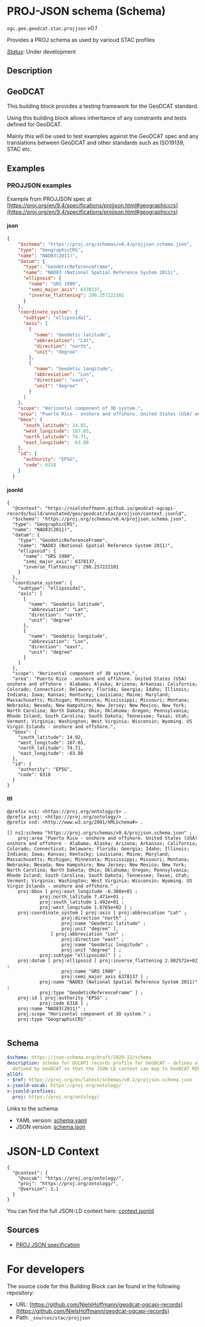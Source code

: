 
# PROJ-JSON schema (Schema)

`ogc.geo.geodcat.stac.projjson` *v0.1*

Provides a PROJ schema as used by varioud STAC profiles

[*Status*](http://www.opengis.net/def/status): Under development

## Description

## GeoDCAT 

This building block provides a testing framework for the GeoDCAT standard.

Using this building block allows inheritance of any constraints and tests defined for GeoDCAT.

Mainly this will be used to test examples against the GeoDCAT spec and any translations between GeoDCAT and other standards such as ISO19139, STAC etc.


## Examples

### PROJJSON examples
Example from PROJJSON spec at [https://proj.org/en/9.4/specifications/projjson.html#geographiccrs](https://proj.org/en/9.4/specifications/projjson.html#geographiccrs)
#### json
```json
{
    "$schema": "https://proj.org/schemas/v0.4/projjson.schema.json",
    "type": "GeographicCRS",
    "name": "NAD83(2011)",
    "datum": {
      "type": "GeodeticReferenceFrame",
      "name": "NAD83 (National Spatial Reference System 2011)",
      "ellipsoid": {
        "name": "GRS 1980",
        "semi_major_axis": 6378137,
        "inverse_flattening": 298.257222101
      }
    },
    "coordinate_system": {
      "subtype": "ellipsoidal",
      "axis": [
        {
          "name": "Geodetic latitude",
          "abbreviation": "Lat",
          "direction": "north",
          "unit": "degree"
        },
        {
          "name": "Geodetic longitude",
          "abbreviation": "Lon",
          "direction": "east",
          "unit": "degree"
        }
      ]
    },
    "scope": "Horizontal component of 3D system.",
    "area": "Puerto Rico - onshore and offshore. United States (USA) onshore and offshore - Alabama; Alaska; Arizona; Arkansas; California; Colorado; Connecticut; Delaware; Florida; Georgia; Idaho; Illinois; Indiana; Iowa; Kansas; Kentucky; Louisiana; Maine; Maryland; Massachusetts; Michigan; Minnesota; Mississippi; Missouri; Montana; Nebraska; Nevada; New Hampshire; New Jersey; New Mexico; New York; North Carolina; North Dakota; Ohio; Oklahoma; Oregon; Pennsylvania; Rhode Island; South Carolina; South Dakota; Tennessee; Texas; Utah; Vermont; Virginia; Washington; West Virginia; Wisconsin; Wyoming. US Virgin Islands - onshore and offshore.",
    "bbox": {
      "south_latitude": 14.92,
      "west_longitude": 167.65,
      "north_latitude": 74.71,
      "east_longitude": -63.88
    },
    "id": {
      "authority": "EPSG",
      "code": 6318
    }
  }
```

#### jsonld
```jsonld
{
  "@context": "https://nielshoffmann.github.io/geodcat-ogcapi-records/build/annotated/geo/geodcat/stac/projjson/context.jsonld",
  "$schema": "https://proj.org/schemas/v0.4/projjson.schema.json",
  "type": "GeographicCRS",
  "name": "NAD83(2011)",
  "datum": {
    "type": "GeodeticReferenceFrame",
    "name": "NAD83 (National Spatial Reference System 2011)",
    "ellipsoid": {
      "name": "GRS 1980",
      "semi_major_axis": 6378137,
      "inverse_flattening": 298.257222101
    }
  },
  "coordinate_system": {
    "subtype": "ellipsoidal",
    "axis": [
      {
        "name": "Geodetic latitude",
        "abbreviation": "Lat",
        "direction": "north",
        "unit": "degree"
      },
      {
        "name": "Geodetic longitude",
        "abbreviation": "Lon",
        "direction": "east",
        "unit": "degree"
      }
    ]
  },
  "scope": "Horizontal component of 3D system.",
  "area": "Puerto Rico - onshore and offshore. United States (USA) onshore and offshore - Alabama; Alaska; Arizona; Arkansas; California; Colorado; Connecticut; Delaware; Florida; Georgia; Idaho; Illinois; Indiana; Iowa; Kansas; Kentucky; Louisiana; Maine; Maryland; Massachusetts; Michigan; Minnesota; Mississippi; Missouri; Montana; Nebraska; Nevada; New Hampshire; New Jersey; New Mexico; New York; North Carolina; North Dakota; Ohio; Oklahoma; Oregon; Pennsylvania; Rhode Island; South Carolina; South Dakota; Tennessee; Texas; Utah; Vermont; Virginia; Washington; West Virginia; Wisconsin; Wyoming. US Virgin Islands - onshore and offshore.",
  "bbox": {
    "south_latitude": 14.92,
    "west_longitude": 167.65,
    "north_latitude": 74.71,
    "east_longitude": -63.88
  },
  "id": {
    "authority": "EPSG",
    "code": 6318
  }
}
```

#### ttl
```ttl
@prefix ns1: <https://proj.org/ontology/$> .
@prefix proj: <https://proj.org/ontology/> .
@prefix xsd: <http://www.w3.org/2001/XMLSchema#> .

[] ns1:schema "https://proj.org/schemas/v0.4/projjson.schema.json" ;
    proj:area "Puerto Rico - onshore and offshore. United States (USA) onshore and offshore - Alabama; Alaska; Arizona; Arkansas; California; Colorado; Connecticut; Delaware; Florida; Georgia; Idaho; Illinois; Indiana; Iowa; Kansas; Kentucky; Louisiana; Maine; Maryland; Massachusetts; Michigan; Minnesota; Mississippi; Missouri; Montana; Nebraska; Nevada; New Hampshire; New Jersey; New Mexico; New York; North Carolina; North Dakota; Ohio; Oklahoma; Oregon; Pennsylvania; Rhode Island; South Carolina; South Dakota; Tennessee; Texas; Utah; Vermont; Virginia; Washington; West Virginia; Wisconsin; Wyoming. US Virgin Islands - onshore and offshore." ;
    proj:bbox [ proj:east_longitude -6.388e+01 ;
            proj:north_latitude 7.471e+01 ;
            proj:south_latitude 1.492e+01 ;
            proj:west_longitude 1.6765e+02 ] ;
    proj:coordinate_system [ proj:axis [ proj:abbreviation "Lat" ;
                    proj:direction "north" ;
                    proj:name "Geodetic latitude" ;
                    proj:unit "degree" ],
                [ proj:abbreviation "Lon" ;
                    proj:direction "east" ;
                    proj:name "Geodetic longitude" ;
                    proj:unit "degree" ] ;
            proj:subtype "ellipsoidal" ] ;
    proj:datum [ proj:ellipsoid [ proj:inverse_flattening 2.982572e+02 ;
                    proj:name "GRS 1980" ;
                    proj:semi_major_axis 6378137 ] ;
            proj:name "NAD83 (National Spatial Reference System 2011)" ;
            proj:type "GeodeticReferenceFrame" ] ;
    proj:id [ proj:authority "EPSG" ;
            proj:code 6318 ] ;
    proj:name "NAD83(2011)" ;
    proj:scope "Horizontal component of 3D system." ;
    proj:type "GeographicCRS" .


```

## Schema

```yaml
$schema: https://json-schema.org/draft/2020-12/schema
description: Schema for OGCAPI records profile for GeoDCAT - defines all extra elements
  defined by GeoDCAT so that the JSON-LD context can map to GeoDCAT RDF
allOf:
- $ref: https://proj.org/en/latest/schemas/v0.2/projjson.schema.json
x-jsonld-vocab: https://proj.org/ontology/
x-jsonld-prefixes:
  proj: https://proj.org/ontology/

```

Links to the schema:

* YAML version: [schema.yaml](https://nielshoffmann.github.io/geodcat-ogcapi-records/build/annotated/geo/geodcat/stac/projjson/schema.json)
* JSON version: [schema.json](https://nielshoffmann.github.io/geodcat-ogcapi-records/build/annotated/geo/geodcat/stac/projjson/schema.yaml)


# JSON-LD Context

```jsonld
{
  "@context": {
    "@vocab": "https://proj.org/ontology/",
    "proj": "https://proj.org/ontology/",
    "@version": 1.1
  }
}
```

You can find the full JSON-LD context here:
[context.jsonld](https://nielshoffmann.github.io/geodcat-ogcapi-records/build/annotated/geo/geodcat/stac/projjson/context.jsonld)

## Sources

* [PROJ JSON specification](https://proj.org/en/latest/schemas/v0.2/projjson.schema.json)

# For developers

The source code for this Building Block can be found in the following repository:

* URL: [https://github.com/NielsHoffmann/geodcat-ogcapi-records](https://github.com/NielsHoffmann/geodcat-ogcapi-records)
* Path: `_sources/stac/projjson`

